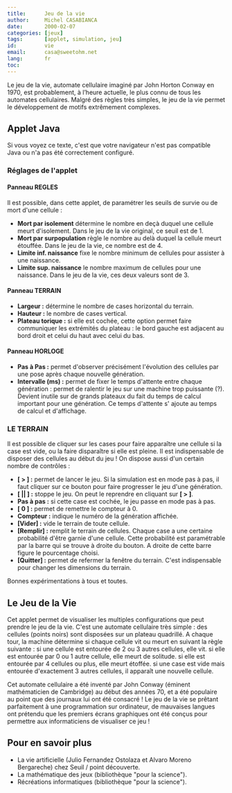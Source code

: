 ```yaml
---
title:      Jeu de la vie
author:     Michel CASABIANCA
date:       2000-02-07
categories: [jeux]
tags:       [applet, simulation, jeu]
id:         vie
email:      casa@sweetohm.net
lang:       fr
toc:        
---
```


Le jeu de la vie, automate cellulaire imaginé par John Horton Conway en 1970, est probablement, à l’heure actuelle, le plus connu de tous les automates cellulaires. Malgré des règles très simples, le jeu de la vie permet le développement de motifs extrêmement complexes.

<!--more-->

Applet Java
-----------

<applet code="Vie.class" codebase="../java/vie" width="220" height="300">
<p class="applet-error">Si vous voyez ce texte, c'est que votre navigateur n'est 
pas compatible Java ou n'a pas été correctement configuré.</p>
</applet>

### Réglages de l'applet

#### Panneau REGLES

Il est possible, dans cette applet, de paramétrer les seuils de survie
ou de mort d'une cellule :

- **Mort par isolement** détermine le nombre en deçà duquel une
  cellule meurt d'isolement. Dans le jeu de la vie original, ce seuil
  est de 1.
- **Mort par surpopulation** règle le nombre au delà duquel la cellule
  meurt étouffée. Dans le jeu de la vie, ce nombre est de 4.
- **Limite inf. naissance** fixe le nombre minimum de cellules pour
  assister à une naissance.
- **Limite sup. naissance** le nombre maximum de cellules pour une
  naissance. Dans le jeu de la vie, ces deux valeurs sont de 3.

#### Panneau TERRAIN

- **Largeur :** détermine le nombre de cases horizontal du terrain.
- **Hauteur :** le nombre de cases vertical.
- **Plateau torique :** si elle est cochée, cette option permet faire
  communiquer les extrémités du plateau : le bord gauche est adjacent
  au bord droit et celui du haut avec celui du bas.

#### Panneau HORLOGE

- **Pas à Pas :** permet d'observer précisément l'évolution des
  cellules par une pose après chaque nouvelle génération.
- **Intervalle (ms) :** permet de fixer le temps d'attente entre
  chaque génération : permet de ralentir le jeu sur une machine trop
  puissante (?). Devient inutile sur de grands plateaux du fait du
  temps de calcul important pour une génération. Ce temps d'attente s'
  ajoute au temps de calcul et d'affichage.

### LE TERRAIN

Il est possible de cliquer sur les cases pour faire apparaître une
cellule si la case est vide, ou la faire disparaître si elle est pleine.
Il est indispensable de disposer des cellules au début du jeu ! On
dispose aussi d'un certain nombre de contrôles :

- **[ \> ] :** permet de lancer le jeu. Si la simulation est en mode
  pas à pas, il faut cliquer sur ce bouton pour faire progresser le
  jeu d'une génération.
- **[ || ] :** stoppe le jeu. On peut le reprendre en cliquant sur
  **[ \> ]**.
- **Pas à pas :** si cette case est cochée, le jeu passe en mode pas à
  pas.
- **[ 0 ] :** permet de remettre le compteur à 0.
- **Compteur :** indique le numéro de la génération affichée.
- **[Vider] :** vide le terrain de toute cellule.
- **[Remplir] :** remplit le terrain de cellules. Chaque case a une
  certaine probabilité d'être garnie d'une cellule. Cette probabilité
  est paramétrable par la barre qui se trouve à droite du bouton. A
  droite de cette barre figure le pourcentage choisi.
- **[Quitter] :** permet de refermer la fenêtre du terrain. C'est
  indispensable pour changer les dimensions du terrain.

Bonnes expérimentations à tous et toutes.

Le Jeu de la Vie
----------------

Cet applet permet de visualiser les multiples configurations que peut
prendre le jeu de la vie. C'est une automate cellulaire très simple :
des cellules (points noirs) sont disposées sur un plateau quadrillé. A
chaque tour, la machine détermine si chaque cellule vit ou meurt en
suivant la règle suivante : si une cellule est entourée de 2 ou 3 autres
cellules, elle vit. si elle est entourée par 0 ou 1 autre cellule, elle
meurt de solitude. si elle est entourée par 4 cellules ou plus, elle
meurt étoffée. si une case est vide mais entourée d'exactement 3 autres
cellules, il apparaît une nouvelle cellule.

Cet automate cellulaire a été inventé par John Conway (éminent
mathématicien de Cambridge) au début des années 70, et a été populaire
au point que des journaux lui ont été consacré ! Le jeu de la vie se
prêtant parfaitement à une programmation sur ordinateur, de mauvaises
langues ont prétendu que les premiers écrans graphiques ont été conçus
pour permettre aux informaticiens de visualiser ce jeu !

Pour en savoir plus
-------------------

- La vie artificielle (Julio Fernandez Ostolaza et Alvaro Moreno
  Bergareche) chez Seuil / point découverte.
- La mathématique des jeux (bibliothèque "pour la science").
- Récréations informatiques (bibliothèque "pour la science").

